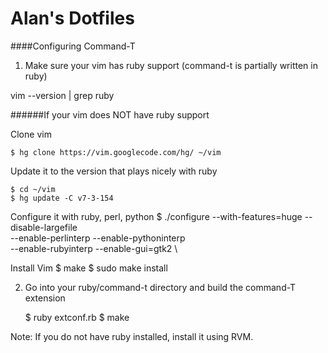 Alan's Dotfiles
================

####Configuring Command-T

1. Make sure your vim has ruby support (command-t is partially written in ruby)

vim --version | grep ruby

######If your vim does NOT have ruby support

Clone vim

    $ hg clone https://vim.googlecode.com/hg/ ~/vim

Update it to the version that plays nicely with ruby

    $ cd ~/vim
    $ hg update -C v7-3-154

Configure it with ruby, perl, python
    $ ./configure --with-features=huge  --disable-largefile \
            --enable-perlinterp   --enable-pythoninterp \
            --enable-rubyinterp   --enable-gui=gtk2 \

Install Vim
    $ make
    $ sudo make install

2. Go into your ruby/command-t directory and build the command-T extension

    $ ruby extconf.rb
    $ make

Note: If you do not have ruby installed, install it using RVM.



